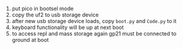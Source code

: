 1) put pico in bootsel mode
2) copy the uf2 to usb storage device
3) after new usb storage device loads, copy `boot.py` and `Code.py` to it
4) keyboard functionality will be up at next boot
3) to access repl and mass storage again gp21 must be connected to ground at boot

